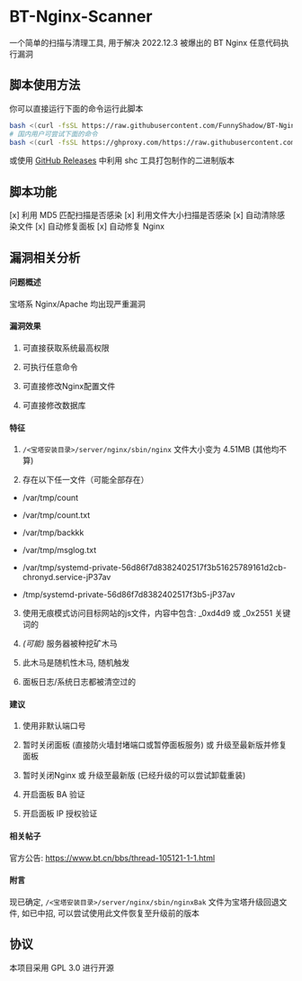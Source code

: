   # BT-Nginx-Scanner
一个简单的扫描与清理工具, 用于解决 2022.12.3 被爆出的 BT Nginx 任意代码执行漏洞

## 脚本使用方法

你可以直接运行下面的命令运行此脚本

```bash
bash <(curl -fsSL https://raw.githubusercontent.com/FunnyShadow/BT-Nginx-Scanner/main/start.sh)
# 国内用户可尝试下面的命令
bash <(curl -fsSL https://ghproxy.com/https://raw.githubusercontent.com/FunnyShadow/BT-Nginx-Scanner/main/start.sh)
```

或使用 [GitHub Releases](https://github.com/FunnyShadow/BT-Nginx-Scanner/releases) 中利用 shc 工具打包制作的二进制版本

## 脚本功能
[x] 利用 MD5 匹配扫描是否感染
[x] 利用文件大小扫描是否感染
[x] 自动清除感染文件
[x] 自动修复面板
[x] 自动修复 Nginx

## 漏洞相关分析

#### 问题概述
宝塔系 Nginx/Apache 均出现严重漏洞

#### 漏洞效果
1. 可直接获取系统最高权限

2. 可执行任意命令

3. 可直接修改Nginx配置文件

4. 可直接修改数据库

#### 特征
1. `/<宝塔安装目录>/server/nginx/sbin/nginx` 文件大小变为 4.51MB (其他均不算)

2. 存在以下任一文件（可能全部存在）

  - /var/tmp/count

  - /var/tmp/count.txt

  - /var/tmp/backkk

  - /var/tmp/msglog.txt

  - /var/tmp/systemd-private-56d86f7d8382402517f3b51625789161d2cb-chronyd.service-jP37av

  - /tmp/systemd-private-56d86f7d8382402517f3b5-jP37av

3. 使用无痕模式访问目标网站的js文件，内容中包含: _0xd4d9 或 _0x2551 关键词的

4. *(可能)* 服务器被种挖矿木马

5. 此木马是随机性木马, 随机触发

6. 面板日志/系统日志都被清空过的

#### 建议
1. 使用非默认端口号

2. 暂时关闭面板 (直接防火墙封堵端口或暂停面板服务) 或 升级至最新版并修复面板

3. 暂时关闭Nginx 或 升级至最新版 (已经升级的可以尝试卸载重装)

4. 开启面板 BA 验证

5. 开启面板 IP 授权验证

#### 相关帖子
官方公告: https://www.bt.cn/bbs/thread-105121-1-1.html

#### 附言
现已确定, `/<宝塔安装目录>/server/nginx/sbin/nginxBak` 文件为宝塔升级回退文件, 如已中招, 可以尝试使用此文件恢复至升级前的版本

## 协议
本项目采用 GPL 3.0 进行开源
